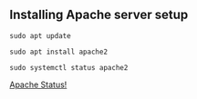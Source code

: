 ## Installing Apache server setup 




`sudo apt update`

`sudo apt install apache2`

`sudo systemctl status apache2`

[Apache Status!](./Images/Screenshot%202022-05-22%2000%3A14%3A18.png")
